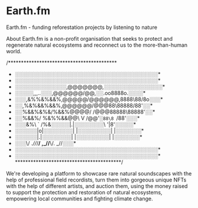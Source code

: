 # Earth.fm

Earth.fm - funding reforestation projects by listening to nature

About
Earth.fm is a non-profit organisation that seeks to protect and regenerate natural ecosystems and reconnect us to the more-than-human world.

/******************************************
 * ░░░░░░░░░░░░░░░░░░░░░░░░░░░░░░░░░░░░░░░*
 * ░░░░░░░░░░░░░░░░░░░░░░░░░░░░░░░░░░░░░░░*
 * ░░░░░░░░░░░░░░,@@@@@@@,░░░░░░░░░░░░░░░░*
 * ░░░░░,,,..░░░,@@@@@@/@@,░░.oo8888o.░░░░*
 * ░░░,&%%&%&&%,@@@@@/@@@@@@,8888\88/8o░░░*
 * ░░,%&\%&&%&&%,@@@\@@@/@@@88\88888/88'░░*
 * ░░%&&%&%&/%&&%@@\@@/ /@@@88888\88888'░░*
 * ░░%&&%/ %&%%&&@@\ V /@@'░`88\8 `/88'░░░*
 * ░░░&%\ ` /%&░░░░░|.|░░░░░░░░\ '|8'░░░░░*
 * ░░░░░░|o|░░░░░░░░| |░░░░░░░░░| |░░░░░░░*
 * ░░░░░░|.|░░░░░░░░| |░░░░░░░░░| |░░░░░░░*
 * ░░░\\/ ._\//_/__/  ,\_//__\\/.  \_//░░░*
 * ░░░░░░░░░░░░░░░░░░░░░░░░░░░░░░░░░░░░░░░*
 * ░░░░░░░░░░░░░░░░░░░░░░░░░░░░░░░░░░░░░░░*
 *****************************************/

We're developing a platform to showcase rare natural soundscapes with the help of professional field recordists, turn them into gorgeous unique NFTs with the help of different artists, and auction them, using the money raised to support the protection and restoration of natural ecosystems, empowering local communities and fighting climate change. 
```
